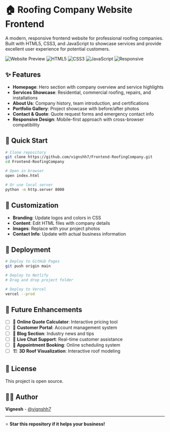 # 🏠 Roofing Company Website Frontend

A modern, responsive frontend website for professional roofing companies. Built with HTML5, CSS3, and JavaScript to showcase services and provide excellent user experience for potential customers.

![Website Preview](https://img.shields.io/badge/Status-Active-green) ![HTML5](https://img.shields.io/badge/HTML5-E34F26?logo=html5&logoColor=white) ![CSS3](https://img.shields.io/badge/CSS3-1572B6?logo=css3&logoColor=white) ![JavaScript](https://img.shields.io/badge/JavaScript-F7DF1E?logo=javascript&logoColor=black) ![Responsive](https://img.shields.io/badge/Responsive-Yes-brightgreen)

## ✨ Features

- **Homepage**: Hero section with company overview and service highlights
- **Services Showcase**: Residential, commercial roofing, repairs, and installations
- **About Us**: Company history, team introduction, and certifications
- **Portfolio Gallery**: Project showcase with before/after photos
- **Contact & Quote**: Quote request forms and emergency contact info
- **Responsive Design**: Mobile-first approach with cross-browser compatibility

## 🚀 Quick Start

```bash
# Clone repository
git clone https://github.com/vignshh7/Frontend-RoofingCompany.git
cd Frontend-RoofingCompany

# Open in browser
open index.html

# Or use local server
python -m http.server 8000
```

## 🎨 Customization

- **Branding**: Update logos and colors in CSS
- **Content**: Edit HTML files with company details
- **Images**: Replace with your project photos
- **Contact Info**: Update with actual business information

## 🚀 Deployment

```bash
# Deploy to GitHub Pages
git push origin main

# Deploy to Netlify
# Drag and drop project folder

# Deploy to Vercel
vercel --prod
```

## 🚀 Future Enhancements

- [ ] 🧮 **Online Quote Calculator**: Interactive pricing tool
- [ ] 👤 **Customer Portal**: Account management system
- [ ] 📝 **Blog Section**: Industry news and tips
- [ ] 💬 **Live Chat Support**: Real-time customer assistance
- [ ] 📅 **Appointment Booking**: Online scheduling system
- [ ] 🏗️ **3D Roof Visualization**: Interactive roof modeling

## 📄 License

This project is open source.

## 👨‍💻 Author

**Vignesh** - [@vignshh7](https://github.com/vignshh7)

---

⭐ **Star this repository if it helps your business!**
